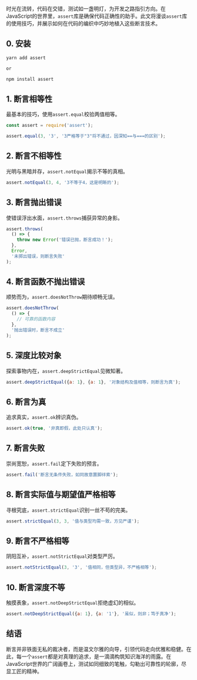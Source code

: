 时光在流转，代码在交错，测试如一盏明灯，为开发之路指引方向。在JavaScript的世界里，`assert`库是确保代码正确性的助手。此文将漫谈`assert`库的使用技巧，并展示如何在代码的编织中巧妙地植入这些断言技术。

## 0. 安装
```js
yarn add assert

or 

npm install assert
```

## 1. 断言相等性

最基本的技巧，使用`assert.equal`校验两值相等。

```javascript
const assert = require('assert');

assert.equal(3, '3', '3严格等于"3"将不通过，因深知==与===的区别');
```

## 2. 断言不相等性

光明与黑暗并存，`assert.notEqual`揭示不等的真相。

```javascript
assert.notEqual(3, 4, '3不等于4，这是明晰的');
```

## 3. 断言抛出错误

使错误浮出水面，`assert.throws`捕获异常的身影。

```javascript
assert.throws(
  () => {
    throw new Error('错误已抛，断言成功！');
  },
  Error,
  '未掷出错误，则断言失败'
);
```

## 4. 断言函数不抛出错误

顺势而为，`assert.doesNotThrow`期待顺畅无误。

```javascript
assert.doesNotThrow(
  () => {
    // 可靠的函数内容
  },
  '抛出错误时，断言不成立'
);
```

## 5. 深度比较对象

探索事物内在，`assert.deepStrictEqual`见微知著。

```javascript
assert.deepStrictEqual({a: 1}, {a: 1}, '对象结构及值相等，则断言为真');
```

## 6. 断言为真

追求真实，`assert.ok`辨识真伪。

```javascript
assert.ok(true, '非真即假，此处只认真');
```

## 7. 断言失败

崇尚宽恕，`assert.fail`定下失败的预言。

```javascript
assert.fail('断言无条件失败，如同故意置脚绊索');
```

## 8. 断言实际值与期望值严格相等

寻根究底，`assert.strictEqual`识别一丝不苟的完美。

```javascript
assert.strictEqual(3, 3, '值与类型均需一致，方见严谨');
```

## 9. 断言不严格相等

阴阳互补，`assert.notStrictEqual`对类型严厉。

```javascript
assert.notStrictEqual(3, '3', '值相同，但类型异，不严格相等');
```

## 10. 断言深度不等

触摸表象，`assert.notDeepStrictEqual`拒绝虚幻的相似。

```javascript
assert.notDeepStrictEqual({a: 1}, {a: '1'}, '虽似，则非；笃于真净');
```

## 结语

断言并非铁面无私的裁决者，而是温文尔雅的向导，引领代码走向优雅和稳健。在此，每一个`assert`都是对真理的追求，是一滴滴构筑知识海洋的雨露。在JavaScript世界的广阔画卷上，测试如同细致的笔触，勾勒出可靠性的轮廓，尽显工匠的精神。